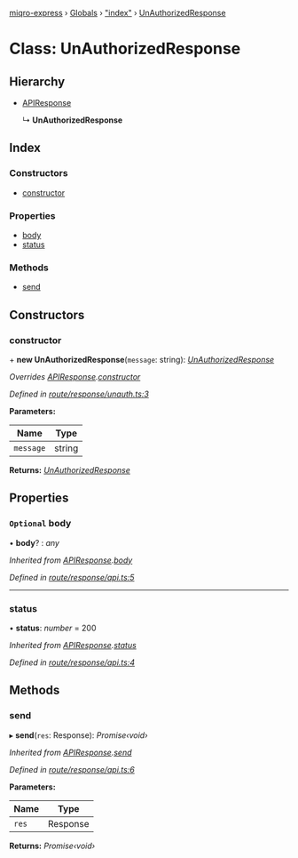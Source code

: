 [miqro-express](../README.md) › [Globals](../globals.md) › ["index"](../modules/_index_.md) › [UnAuthorizedResponse](_index_.unauthorizedresponse.md)

# Class: UnAuthorizedResponse

## Hierarchy

* [APIResponse](_index_.apiresponse.md)

  ↳ **UnAuthorizedResponse**

## Index

### Constructors

* [constructor](_index_.unauthorizedresponse.md#constructor)

### Properties

* [body](_index_.unauthorizedresponse.md#optional-body)
* [status](_index_.unauthorizedresponse.md#status)

### Methods

* [send](_index_.unauthorizedresponse.md#send)

## Constructors

###  constructor

\+ **new UnAuthorizedResponse**(`message`: string): *[UnAuthorizedResponse](_index_.unauthorizedresponse.md)*

*Overrides [APIResponse](_index_.apiresponse.md).[constructor](_index_.apiresponse.md#constructor)*

*Defined in [route/response/unauth.ts:3](https://github.com/claukers/miqro-express/blob/47304ab/src/route/response/unauth.ts#L3)*

**Parameters:**

Name | Type |
------ | ------ |
`message` | string |

**Returns:** *[UnAuthorizedResponse](_index_.unauthorizedresponse.md)*

## Properties

### `Optional` body

• **body**? : *any*

*Inherited from [APIResponse](_index_.apiresponse.md).[body](_index_.apiresponse.md#optional-body)*

*Defined in [route/response/api.ts:5](https://github.com/claukers/miqro-express/blob/47304ab/src/route/response/api.ts#L5)*

___

###  status

• **status**: *number* = 200

*Inherited from [APIResponse](_index_.apiresponse.md).[status](_index_.apiresponse.md#status)*

*Defined in [route/response/api.ts:4](https://github.com/claukers/miqro-express/blob/47304ab/src/route/response/api.ts#L4)*

## Methods

###  send

▸ **send**(`res`: Response): *Promise‹void›*

*Inherited from [APIResponse](_index_.apiresponse.md).[send](_index_.apiresponse.md#send)*

*Defined in [route/response/api.ts:6](https://github.com/claukers/miqro-express/blob/47304ab/src/route/response/api.ts#L6)*

**Parameters:**

Name | Type |
------ | ------ |
`res` | Response |

**Returns:** *Promise‹void›*
